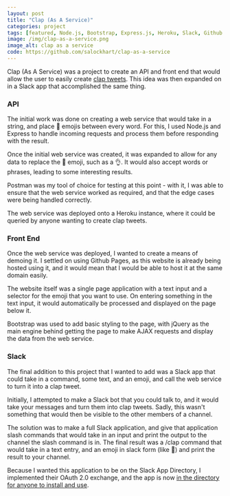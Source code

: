 ```yaml
---
layout: post
title: "Clap (As A Service)"
categories: project
tags: [featured, Node.js, Bootstrap, Express.js, Heroku, Slack, Github Pages]
image: /img/clap-as-a-service.png
image_alt: clap as a service
code: https://github.com/salockhart/clap-as-a-service
---
```


Clap (As A Service) was a project to create an API and front end that would allow the user to easily create [clap tweets](http://knowyourmeme.com/memes/clap-emoji-%F0%9F%91%8F).  This idea was then expanded on in a Slack app that accomplished the same thing.

### API

The initial work was done on creating a web service that would take in a string, and place 👏 emojis between every word.  For this, I used Node.js and Express to handle incoming requests and process them before responding with the result.

Once the initial web service was created, it was expanded to allow for any data to replace the 👏 emoji, such as a 👌.  It would also accept words or phrases, leading to some interesting results.

Postman was my tool of choice for testing at this point - with it, I was able to ensure that the web service worked as required, and that the edge cases were being handled correctly.

The web service was deployed onto a Heroku instance, where it could be queried by anyone wanting to create clap tweets.

### Front End

Once the web service was deployed, I wanted to create a means of demoing it. I settled on using Github Pages, as this website is already being hosted using it, and it would mean that I would be able to host it at the same domain easily.

The website itself was a single page application with a text input and a selector for the emoji that you want to use.  On entering something in the text input, it would automatically be processed and displayed on the page below it.

Bootstrap was used to add basic styling to the page, with jQuery as the main engine behind getting the page to make AJAX requests and display the data from the web service.

### Slack

The final addition to this project that I wanted to add was a Slack app that could take in a command, some text, and an emoji, and call the web service to turn it into a clap tweet.

Initially, I attempted to make a Slack bot that you could talk to, and it would take your messages and turn them into clap tweets.  Sadly, this wasn't something that would then be visible to the other members of a channel.

The solution was to make a full Slack application, and give that application slash commands that would take in an input and print the output to the channel the slash command is in.  The final result was a /clap command that would take in a text entry, and an emoji in slack form (like :clap:) and print the result to your channel.

Because I wanted this application to be on the Slack App Directory, I implemented their OAuth 2.0 exchange, and the app is now [in the directory for anyone to install and use](https://slack.com/apps/A4VJNNV3P-clap-as-a-service).
